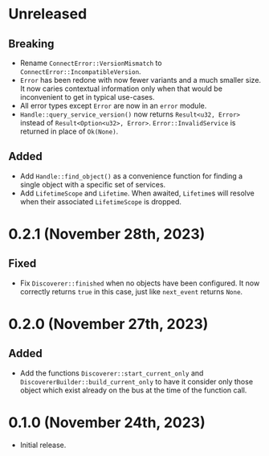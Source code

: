 # Unreleased

## Breaking
- Rename `ConnectError::VersionMismatch` to `ConnectError::IncompatibleVersion`.
- `Error` has been redone with now fewer variants and a much smaller size. It now caries contextual
  information only when that would be inconvenient to get in typical use-cases.
- All error types except `Error` are now in an `error` module.
- `Handle::query_service_version()` now returns `Result<u32, Error>` instead of
  `Result<Option<u32>, Error>`. `Error::InvalidService` is returned in place of `Ok(None)`.

## Added

- Add `Handle::find_object()` as a convenience function for finding a single object with a specific
  set of services.
- Add `LifetimeScope` and `Lifetime`. When awaited, `Lifetime`s will resolve when their associated
  `LifetimeScope` is dropped.


# 0.2.1 (November 28th, 2023)

## Fixed

- Fix `Discoverer::finished` when no objects have been configured. It now correctly returns `true`
  in this case, just like `next_event` returns `None`.


# 0.2.0 (November 27th, 2023)

## Added

- Add the functions `Discoverer::start_current_only` and `DiscovererBuilder::build_current_only` to
  have it consider only those object which exist already on the bus at the time of the function
  call.


# 0.1.0 (November 24th, 2023)

- Initial release.
